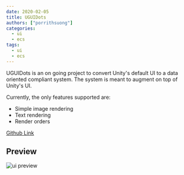 ```yaml
---
date: 2020-02-05
title: UGUIDots
authors: ["porrithsuong"]
categories:
  - ui
  - ecs
tags:
  - ui
  - ecs
---
```


UGUIDots is an on going project to convert Unity's default UI to a data oriented compliant system. The system is meant to 
augment on top of Unity's UI.

Currently, the only features supported are:

* Simple image rendering
* Text rendering
* Render orders

[Github Link](https://github.com/InitialPrefabs/UGUIDots)

## Preview
![ui preview](/images/uguidots/uguidots-preview.gif)

